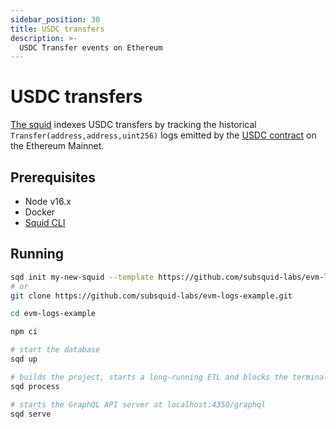 ```yaml
---
sidebar_position: 30
title: USDC transfers
description: >-
  USDC Transfer events on Ethereum
---
```


# USDC transfers

[The squid](https://github.com/subsquid-labs/evm-logs-example) indexes USDC transfers by tracking the historical `Transfer(address,address,uint256)` logs emitted by the [USDC contract](https://etherscan.io/address/0xa0b86991c6218b36c1d19d4a2e9eb0ce3606eb48) on the Ethereum Mainnet. 

## Prerequisites

- Node v16.x
- Docker
- [Squid CLI](/squid-cli/)

## Running 

```bash
sqd init my-new-squid --template https://github.com/subsquid-labs/evm-logs-example
# or
git clone https://github.com/subsquid-labs/evm-logs-example.git

cd evm-logs-example

npm ci

# start the database
sqd up

# builds the project, starts a long-running ETL and blocks the terminal
sqd process

# starts the GraphQL API server at localhost:4350/graphql
sqd serve
```
